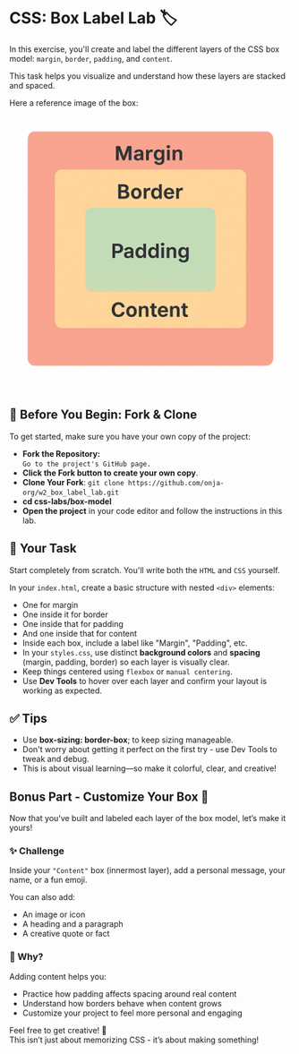 # CSS: Box Label Lab 🏷️

In this exercise, you'll create and label the different layers of the CSS box model: `margin`, `border`, `padding`, and `content`.

This task helps you visualize and understand how these layers are stacked and spaced.

Here a reference image of the box:
![alt text](public/box.png)

## 🧩 Before You Begin: Fork & Clone

To get started, make sure you have your own copy of the project:

- **Fork the Repository:**  
`Go to the project's GitHub page.`
- **Click the Fork button to create your own copy**.
- **Clone Your Fork**:
  `git clone https://github.com/onja-org/w2_box_label_lab.git`
- **cd css-labs/box-model**
- **Open the project** in your code editor and follow the instructions in this lab.

## 💼 Your Task

Start completely from scratch. You'll write both the `HTML` and `CSS` yourself.

In your `index.html`, create a basic structure with nested `<div>` elements:  

- One for margin
- One inside it for border
- One inside that for padding
- And one inside that for content
- Inside each box, include a label like "Margin", "Padding", etc.
- In your `styles.css`, use distinct **background colors** and **spacing** (margin, padding, border) so each layer is visually clear.
- Keep things centered using `flexbox` or `manual centering`.
- Use **Dev Tools** to hover over each layer and confirm your layout is working as expected.

## ✅ Tips

- Use **box-sizing: border-box**; to keep sizing manageable.
- Don't worry about getting it perfect on the first try - use Dev Tools to tweak and debug.
- This is about visual learning—so make it colorful, clear, and creative!

## Bonus Part - Customize Your Box 🎨

Now that you’ve built and labeled each layer of the box model, let’s make it yours!

### ✨ Challenge

Inside your `"Content"` box (innermost layer), add a personal message, your name, or a fun emoji.

You can also add:  

- An image or icon
- A heading and a paragraph
- A creative quote or fact

### 🧠 Why?

Adding content helps you:

- Practice how padding affects spacing around real content
- Understand how borders behave when content grows
- Customize your project to feel more personal and engaging

Feel free to get creative! 🎉  
This isn’t just about memorizing CSS - it’s about making something!
